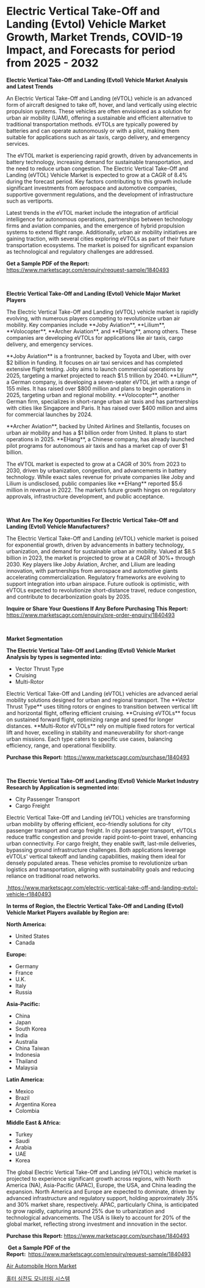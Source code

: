 <p><h1>Electric Vertical Take-Off and Landing (Evtol) Vehicle Market Growth, Market Trends, COVID-19 Impact, and Forecasts for period from 2025 - 2032</h1></p><p><strong>Electric Vertical Take-Off and Landing (Evtol) Vehicle Market Analysis and Latest Trends</strong></p>
<p><p>An Electric Vertical Take-Off and Landing (eVTOL) vehicle is an advanced form of aircraft designed to take off, hover, and land vertically using electric propulsion systems. These vehicles are often envisioned as a solution for urban air mobility (UAM), offering a sustainable and efficient alternative to traditional transportation methods. eVTOLs are typically powered by batteries and can operate autonomously or with a pilot, making them suitable for applications such as air taxis, cargo delivery, and emergency services.</p><p>The eVTOL market is experiencing rapid growth, driven by advancements in battery technology, increasing demand for sustainable transportation, and the need to reduce urban congestion. The Electric Vertical Take-Off and Landing (eVTOL) Vehicle Market is expected to grow at a CAGR of 8.4% during the forecast period. Key factors contributing to this growth include significant investments from aerospace and automotive companies, supportive government regulations, and the development of infrastructure such as vertiports.</p><p>Latest trends in the eVTOL market include the integration of artificial intelligence for autonomous operations, partnerships between technology firms and aviation companies, and the emergence of hybrid propulsion systems to extend flight range. Additionally, urban air mobility initiatives are gaining traction, with several cities exploring eVTOLs as part of their future transportation ecosystems. The market is poised for significant expansion as technological and regulatory challenges are addressed.</p></p>
<p><strong>Get a Sample PDF of the Report:&nbsp;</strong> <a href="https://www.marketscagr.com/enquiry/request-sample/1840493?utm_campaign=1126&utm_medium=2&utm_source=Github&utm_content=ia&utm_term=24012025&utm_id=electric-vertical-take-off-and-landing-evtol-vehicle">https://www.marketscagr.com/enquiry/request-sample/1840493</a></p>
<p>&nbsp;</p>
<p><strong>Electric Vertical Take-Off and Landing (Evtol) Vehicle Major Market Players</strong></p>
<p><p>The Electric Vertical Take-Off and Landing (eVTOL) vehicle market is rapidly evolving, with numerous players competing to revolutionize urban air mobility. Key companies include **Joby Aviation**, **Lilium**, **Volocopter**, **Archer Aviation**, and **EHang**, among others. These companies are developing eVTOLs for applications like air taxis, cargo delivery, and emergency services.</p><p>**Joby Aviation** is a frontrunner, backed by Toyota and Uber, with over $2 billion in funding. It focuses on air taxi services and has completed extensive flight testing. Joby aims to launch commercial operations by 2025, targeting a market projected to reach $1.5 trillion by 2040. **Lilium**, a German company, is developing a seven-seater eVTOL jet with a range of 155 miles. It has raised over $800 million and plans to begin operations in 2025, targeting urban and regional mobility. **Volocopter**, another German firm, specializes in short-range urban air taxis and has partnerships with cities like Singapore and Paris. It has raised over $400 million and aims for commercial launches by 2024.</p><p>**Archer Aviation**, backed by United Airlines and Stellantis, focuses on urban air mobility and has a $1 billion order from United. It plans to start operations in 2025. **EHang**, a Chinese company, has already launched pilot programs for autonomous air taxis and has a market cap of over $1 billion.</p><p>The eVTOL market is expected to grow at a CAGR of 30% from 2023 to 2030, driven by urbanization, congestion, and advancements in battery technology. While exact sales revenue for private companies like Joby and Lilium is undisclosed, public companies like **EHang** reported $5.6 million in revenue in 2022. The market’s future growth hinges on regulatory approvals, infrastructure development, and public acceptance.</p></p>
<p>&nbsp;</p>
<p><strong>What Are The Key Opportunities For Electric Vertical Take-Off and Landing (Evtol) Vehicle Manufacturers?</strong></p>
<p><p>The Electric Vertical Take-Off and Landing (eVTOL) vehicle market is poised for exponential growth, driven by advancements in battery technology, urbanization, and demand for sustainable urban air mobility. Valued at $8.5 billion in 2023, the market is projected to grow at a CAGR of 30%+ through 2030. Key players like Joby Aviation, Archer, and Lilium are leading innovation, with partnerships from aerospace and automotive giants accelerating commercialization. Regulatory frameworks are evolving to support integration into urban airspace. Future outlook is optimistic, with eVTOLs expected to revolutionize short-distance travel, reduce congestion, and contribute to decarbonization goals by 2035.</p></p>
<p><strong>Inquire or Share Your Questions If Any Before Purchasing This Report:</strong> <a href="https://www.marketscagr.com/enquiry/pre-order-enquiry/1840493?utm_campaign=1126&utm_medium=2&utm_source=Github&utm_content=ia&utm_term=24012025&utm_id=electric-vertical-take-off-and-landing-evtol-vehicle">https://www.marketscagr.com/enquiry/pre-order-enquiry/1840493</a></p>
<p>&nbsp;</p>
<p><strong>Market Segmentation</strong></p>
<p><strong>The Electric Vertical Take-Off and Landing (Evtol) Vehicle Market Analysis by types is segmented into:</strong></p>
<p><ul><li>Vector Thrust Type</li><li>Cruising</li><li>Multi-Rotor</li></ul></p>
<p><p>Electric Vertical Take-Off and Landing (eVTOL) vehicles are advanced aerial mobility solutions designed for urban and regional transport. The **Vector Thrust Type** uses tilting rotors or engines to transition between vertical lift and horizontal flight, offering efficient cruising. **Cruising eVTOLs** focus on sustained forward flight, optimizing range and speed for longer distances. **Multi-Rotor eVTOLs** rely on multiple fixed rotors for vertical lift and hover, excelling in stability and maneuverability for short-range urban missions. Each type caters to specific use cases, balancing efficiency, range, and operational flexibility.</p></p>
<p><strong>Purchase this Report:&nbsp;</strong><a href="https://www.marketscagr.com/purchase/1840493?utm_campaign=1126&utm_medium=2&utm_source=Github&utm_content=ia&utm_term=24012025&utm_id=electric-vertical-take-off-and-landing-evtol-vehicle">https://www.marketscagr.com/purchase/1840493</a></p>
<p>&nbsp;</p>
<p><strong>The Electric Vertical Take-Off and Landing (Evtol) Vehicle Market Industry Research by Application is segmented into:</strong></p>
<p><ul><li>City Passenger Transport</li><li>Cargo Freight</li></ul></p>
<p><p>Electric Vertical Take-Off and Landing (eVTOL) vehicles are transforming urban mobility by offering efficient, eco-friendly solutions for city passenger transport and cargo freight. In city passenger transport, eVTOLs reduce traffic congestion and provide rapid point-to-point travel, enhancing urban connectivity. For cargo freight, they enable swift, last-mile deliveries, bypassing ground infrastructure challenges. Both applications leverage eVTOLs' vertical takeoff and landing capabilities, making them ideal for densely populated areas. These vehicles promise to revolutionize urban logistics and transportation, aligning with sustainability goals and reducing reliance on traditional road networks.</p></p>
<p><a href="https://www.marketscagr.com/electric-vertical-take-off-and-landing-evtol-vehicle-r1840493?utm_campaign=1126&utm_medium=2&utm_source=Github&utm_content=ia&utm_term=24012025&utm_id=electric-vertical-take-off-and-landing-evtol-vehicle">&nbsp;https://www.marketscagr.com/electric-vertical-take-off-and-landing-evtol-vehicle-r1840493</a></p>
<p><strong>In terms of Region, the Electric Vertical Take-Off and Landing (Evtol) Vehicle Market Players available by Region are:</strong></p>
<p>
    <p> <strong> North America: </strong>
        <ul>
            <li>United States</li>
            <li>Canada</li>
        </ul>
        </p> 
    <p> <strong> Europe: </strong>
        <ul>
            <li>Germany</li>
            <li>France</li>
            <li>U.K.</li>
            <li>Italy</li>
            <li>Russia</li>
        </ul>
        </p> 
    <p> <strong> Asia-Pacific: </strong>
        <ul>
            <li>China</li>
            <li>Japan</li>
            <li>South Korea</li>
            <li>India</li>
            <li>Australia</li>
            <li>China Taiwan</li>
            <li>Indonesia</li>
            <li>Thailand</li>
            <li>Malaysia</li>
        </ul>
        </p> 
    <p> <strong> Latin America: </strong>
        <ul>
            <li>Mexico</li>
            <li>Brazil</li>
            <li>Argentina Korea</li>
            <li>Colombia</li>
        </ul>
        </p> 
    <p> <strong> Middle East & Africa: </strong>
        <ul>
            <li>Turkey</li>
            <li>Saudi</li>
            <li>Arabia</li>
            <li>UAE</li>
            <li>Korea</li>
        </ul>
    </p>
    </p>
<p><p>The global Electric Vertical Take-Off and Landing (eVTOL) vehicle market is projected to experience significant growth across regions, with North America (NA), Asia-Pacific (APAC), Europe, the USA, and China leading the expansion. North America and Europe are expected to dominate, driven by advanced infrastructure and regulatory support, holding approximately 35% and 30% market share, respectively. APAC, particularly China, is anticipated to grow rapidly, capturing around 25% due to urbanization and technological advancements. The USA is likely to account for 20% of the global market, reflecting strong investment and innovation in the sector.</p></p>
<p><strong>Purchase this Report: </strong><a href="https://www.marketscagr.com/purchase/1840493?utm_campaign=1126&utm_medium=2&utm_source=Github&utm_content=ia&utm_term=24012025&utm_id=electric-vertical-take-off-and-landing-evtol-vehicle">https://www.marketscagr.com/purchase/1840493</a></p>
<p>&nbsp;<strong>Get a Sample PDF of the Report:&nbsp;&nbsp;</strong><a href="https://www.marketscagr.com/enquiry/request-sample/1840493?utm_campaign=1126&utm_medium=2&utm_source=Github&utm_content=ia&utm_term=24012025&utm_id=electric-vertical-take-off-and-landing-evtol-vehicle">https://www.marketscagr.com/enquiry/request-sample/1840493</a></p>
<p><strong></strong></p>
<p><p><a href="https://github.com/gdfhhhj/Market-Research-Report-List-7/blob/main/air-automobile-horn-market.md?utm_campaign=1126&utm_medium=2&utm_source=Github&utm_content=ia&utm_term=24012025&utm_id=electric-vertical-take-off-and-landing-evtol-vehicle">Air Automobile Horn Market</a></p><p><a href="https://github.com/sougarounis/Market-Research-Report-List-6/blob/main/807454833632.md?utm_campaign=1126&utm_medium=2&utm_source=Github&utm_content=ia&utm_term=24012025&utm_id=electric-vertical-take-off-and-landing-evtol-vehicle">홀터 심전도 모니터링 시스템</a></p></p>